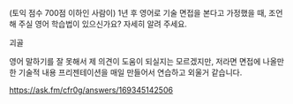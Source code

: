 (토익 점수 700점 이하인 사람이) 1년 후 영어로 기술 면접을 본다고 가정했을 때, 조언해 주실 영어 학습법이 있으신가요? 자세히 알려 주세요.
	
괴골

영어 말하기를 잘 못해서 제 의견이 도움이 되실지는 모르겠지만, 저라면 면접에 나올만한 기술적 내용 프리젠테이션을 매일 만들어서 연습하고 외울거 같습니다.

https://ask.fm/cfr0g/answers/169345142506


